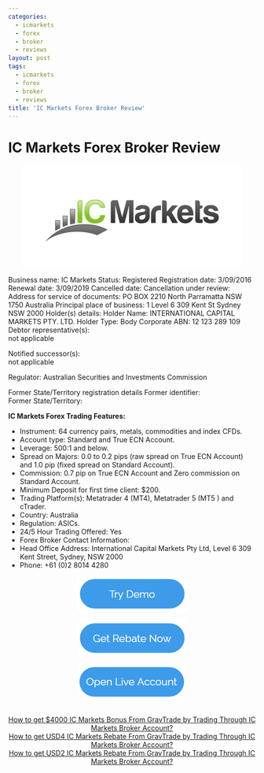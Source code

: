 ```yaml
---
categories:
  - icmarkets
  - forex
  - broker
  - reviews
layout: post
tags:
  - icmarkets
  - forex
  - broker
  - reviews
title: 'IC Markets Forex Broker Review'
---
```

# IC Markets Forex Broker Review

<div align="center">
<img alt="IC Markets Forex Broker" src="/static/img/broker-logo/icmarkets.png" title="Open IC Markets Forex Broker" >
</div>

Business name:	IC Markets
Status:	Registered
Registration date:	3/09/2016
Renewal date:	3/09/2019
Cancelled date:	
Cancellation under review:	
Address for service of documents:	PO BOX 2210 North Parramatta NSW 1750 Australia
Principal place of business:	1 Level 6 309 Kent St Sydney NSW 2000
Holder(s) details:	Holder Name: INTERNATIONAL CAPITAL MARKETS PTY. LTD. Holder Type: Body Corporate ABN: 12 123 289 109
Debtor representative(s):	
not applicable

Notified successor(s):	
not applicable

Regulator:	Australian Securities and Investments Commission
	
Former State/Territory registration details	
Former identifier:	
Former State/Territory:	


**IC Markets Forex Trading Features:**

- Instrument: 64 currency pairs, metals, commodities and index CFDs.
- Account type: Standard and True ECN Account.
- Leverage: 500:1 and below.
- Spread on Majors: 0.0 to 0.2 pips (raw spread on True ECN Account) and 1.0 pip (fixed spread on Standard Account).
- Commission: 0.7 pip on True ECN Account and Zero commission on Standard Account.
- Minimum Deposit for first time client: $200.
- Trading Platform(s): Metatrader 4 (MT4), Metatrader 5 (MT5 ) and cTrader.
- Country: Australia
- Regulation: ASICs.
- 24/5 Hour Trading Offered: Yes
- Forex Broker Contact Information:
- Head Office Address: International Capital Markets Pty Ltd, Level 6 309 Kent Street, Sydney,  NSW  2000
- Phone: +61 (0)2 8014 4280


<div align="center">

<a href="http://www.icmarkets.com/forex-trading/open-a-demo-account/?camp=7746"><img alt="Open IC Markets Demo Account" height="72" src="/static/img/button/try-demo-now.PNG" title="Open IC Markets Demo Account" width="225"></a>

<a href="http://www.gravtrade.com/icmarkets/forex/broker/rebate/2016/10/04/icmarkets-broker-standard-account-rebate.html"><img alt="Register IC Markets account with us and you will get rebates every lot traded." height="73" src="/static/img/button/get-rebate-now.PNG" title="Register Pepperstone with us and you will get rebates every lot traded." width="221"></a>

<a href="http://www.icmarkets.com/forex-trading/open-a-live-account/?camp=7746"><img alt="Open IC Markets Live Account" height="70" src="/static/img/button/open-live-account-now.PNG" title="Open IC Markets Live Account" width="218"></a>

<br>
<a href="http://www.gravtrade.com//icmarkets/forex/broker/bonus/2016/10/04/icmarkets-broker-bonus.html">How to get $4000 IC Markets Bonus From GravTrade by Trading Through IC Markets Broker Account?</a>

<br>
<a href="http://www.gravtrade.com//icmarkets/forex/broker/rebate/2016/10/04/icmarkets-broker-standard-account-rebate.html">How to get USD4 IC Markets Rebate From GravTrade by Trading Through IC Markets Broker Account?</a>

<br>
<a href="http://www.gravtrade.com//icmarkets/forex/broker/rebate/2016/10/04/icmarkets-broker-ecn-account-rebate.html">How to get USD2 IC Markets Rebate From GravTrade by Trading Through IC Markets Broker Account?</a>

</div>


